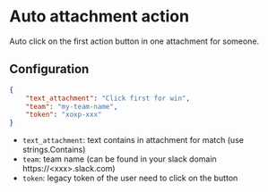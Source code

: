 # Auto attachment action

Auto click on the first action button in one attachment for someone.

## Configuration

```json
{
    "text_attachment": "Click first for win",
    "team": "my-team-name",
    "token": "xoxp-xxx"
}
```

* `text_attachment`: text contains in attachment for match (use strings.Contains)
* `team`: team name (can be found in your slack domain https://\<xxx\>.slack.com)
* `token`: legacy token of the user need to click on the button
